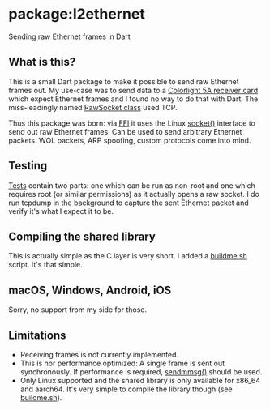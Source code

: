 # package:l2ethernet

Sending raw Ethernet frames in Dart

## What is this?

This is a small Dart package to make it possible to send raw Ethernet frames out. My use-case was to send data to a [Colorlight 5A receiver card](https://www.colorlight-led.com/product/colorlight-5a-75b-led-display-receiving-card.html) which expect Ethernet frames and I found no way to do that with Dart. The miss-leadingly named [RawSocket class](https://api.dart.dev/stable/2.16.1/dart-io/RawSocket-class.html) used TCP.

Thus this package was born: via [FFI](https://dart.dev/guides/libraries/c-interop) it uses the Linux [socket()](https://man7.org/linux/man-pages/man2/socket.2.html) interface to send out raw Ethernet frames. Can be used to send arbitrary Ethernet packets. WOL packets, ARP spoofing, custom protocols come into mind.

## Testing

[Tests](https://github.com/haraldkubota/l2-ethernet/tree/main/test) contain two parts: one which can be run as non-root and one which requires root (or similar permissions) as it actually opens a raw socket. I do run tcpdump in the background to capture the sent Ethernet packet and verify it's what I expect it to be.

## Compiling the shared library

This is actually simple as the C layer is very short. I added a [buildme.sh](https://github.com/haraldkubota/l2-ethernet/blob/main/lib/src/eth_library/buildme.sh) script. It's that simple.

## macOS, Windows, Android, iOS

Sorry, no support from my side for those.

## Limitations

* Receiving frames is not currently implemented.
* This is nor performance optimized: A single frame is sent out synchronously. If performance is required, [sendmmsg()](https://man7.org/linux/man-pages/man2/sendmmsg.2.html) should be used.
* Only Linux supported and the shared library is only available for x86_64 and aarch64. It's very simple to compile the library though (see [buildme.sh](https://github.com/haraldkubota/l2-ethernet/blob/main/lib/src/eth_library/buildme.sh)).
